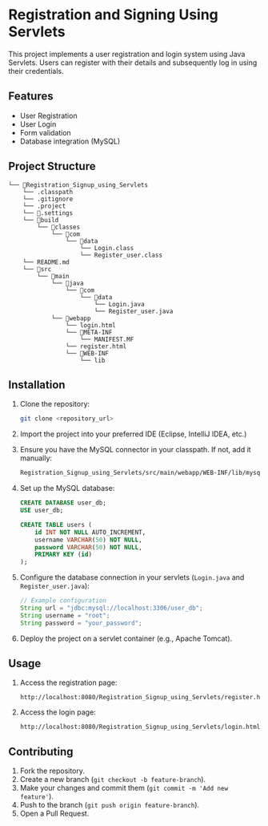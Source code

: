 # Registration and Signing Using Servlets

This project implements a user registration and login system using Java Servlets. Users can register with their details and subsequently log in using their credentials.

## Features

- User Registration
- User Login
- Form validation
- Database integration (MySQL)

## Project Structure
```
└── 📁Registration_Signup_using_Servlets
    └── .classpath
    └── .gitignore
    └── .project
    └── 📁.settings
    └── 📁build
        └── 📁classes
            └── 📁com
                └── 📁data
                    └── Login.class
                    └── Register_user.class
    └── README.md
    └── 📁src
        └── 📁main
            └── 📁java
                └── 📁com
                    └── 📁data
                        └── Login.java
                        └── Register_user.java
            └── 📁webapp
                └── login.html
                └── 📁META-INF
                    └── MANIFEST.MF
                └── register.html
                └── 📁WEB-INF
                    └── lib
```


## Installation

1. Clone the repository:
    ```sh
    git clone <repository_url>
    ```

2. Import the project into your preferred IDE (Eclipse, IntelliJ IDEA, etc.)

3. Ensure you have the MySQL connector in your classpath. If not, add it manually:
    ```sh
    Registration_Signup_using_Servlets/src/main/webapp/WEB-INF/lib/mysql-connector-java-8.0.28.jar
    ```

4. Set up the MySQL database:
    ```sql
    CREATE DATABASE user_db;
    USE user_db;

    CREATE TABLE users (
        id INT NOT NULL AUTO_INCREMENT,
        username VARCHAR(50) NOT NULL,
        password VARCHAR(50) NOT NULL,
        PRIMARY KEY (id)
    );
    ```

5. Configure the database connection in your servlets (`Login.java` and `Register_user.java`):
    ```java
    // Example configuration
    String url = "jdbc:mysql://localhost:3306/user_db";
    String username = "root";
    String password = "your_password";
    ```

6. Deploy the project on a servlet container (e.g., Apache Tomcat).

## Usage

1. Access the registration page:
    ```
    http://localhost:8080/Registration_Signup_using_Servlets/register.html
    ```

2. Access the login page:
    ```
    http://localhost:8080/Registration_Signup_using_Servlets/login.html
    ```

## Contributing

1. Fork the repository.
2. Create a new branch (`git checkout -b feature-branch`).
3. Make your changes and commit them (`git commit -m 'Add new feature'`).
4. Push to the branch (`git push origin feature-branch`).
5. Open a Pull Request.


